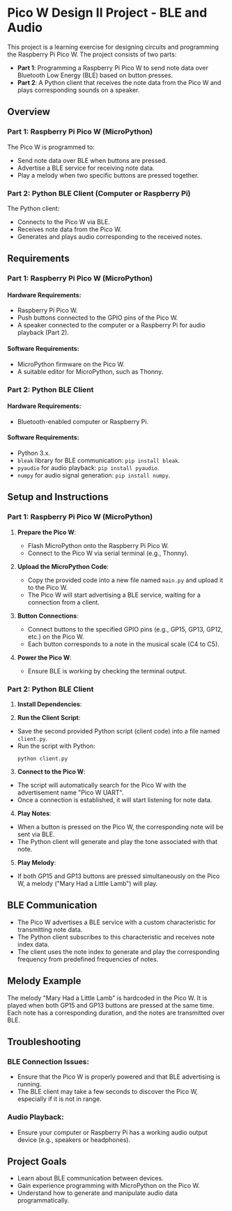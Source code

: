 # Pico W Design II Project - BLE and Audio

This project is a learning exercise for designing circuits and programming the Raspberry Pi Pico W. The project consists of two parts:

- **Part 1**: Programming a Raspberry Pi Pico W to send note data over Bluetooth Low Energy (BLE) based on button presses.
- **Part 2**: A Python client that receives the note data from the Pico W and plays corresponding sounds on a speaker.

## Overview

### Part 1: Raspberry Pi Pico W (MicroPython)
The Pico W is programmed to:
- Send note data over BLE when buttons are pressed.
- Advertise a BLE service for receiving note data.
- Play a melody when two specific buttons are pressed together.

### Part 2: Python BLE Client (Computer or Raspberry Pi)
The Python client:
- Connects to the Pico W via BLE.
- Receives note data from the Pico W.
- Generates and plays audio corresponding to the received notes.

## Requirements

### Part 1: Raspberry Pi Pico W (MicroPython)
#### Hardware Requirements:
- Raspberry Pi Pico W.
- Push buttons connected to the GPIO pins of the Pico W.
- A speaker connected to the computer or a Raspberry Pi for audio playback (Part 2).

#### Software Requirements:
- MicroPython firmware on the Pico W.
- A suitable editor for MicroPython, such as Thonny.

### Part 2: Python BLE Client
#### Hardware Requirements:
- Bluetooth-enabled computer or Raspberry Pi.

#### Software Requirements:
- Python 3.x.
- `bleak` library for BLE communication: `pip install bleak`.
- `pyaudio` for audio playback: `pip install pyaudio`.
- `numpy` for audio signal generation: `pip install numpy`.

## Setup and Instructions

### Part 1: Raspberry Pi Pico W (MicroPython)
1. **Prepare the Pico W**:
   - Flash MicroPython onto the Raspberry Pi Pico W.
   - Connect to the Pico W via serial terminal (e.g., Thonny).

2. **Upload the MicroPython Code**:
   - Copy the provided code into a new file named `main.py` and upload it to the Pico W.
   - The Pico W will start advertising a BLE service, waiting for a connection from a client.

3. **Button Connections**:
   - Connect buttons to the specified GPIO pins (e.g., GP15, GP13, GP12, etc.) on the Pico W.
   - Each button corresponds to a note in the musical scale (C4 to C5).

4. **Power the Pico W**:
   - Ensure BLE is working by checking the terminal output.

### Part 2: Python BLE Client
1. **Install Dependencies**:

2. **Run the Client Script**:
- Save the second provided Python script (client code) into a file named `client.py`.
- Run the script with Python:
  ```
  python client.py
  ```

3. **Connect to the Pico W**:
- The script will automatically search for the Pico W with the advertisement name "Pico W UART".
- Once a connection is established, it will start listening for note data.

4. **Play Notes**:
- When a button is pressed on the Pico W, the corresponding note will be sent via BLE.
- The Python client will generate and play the tone associated with that note.

5. **Play Melody**:
- If both GP15 and GP13 buttons are pressed simultaneously on the Pico W, a melody ("Mary Had a Little Lamb") will play.

## BLE Communication

- The Pico W advertises a BLE service with a custom characteristic for transmitting note data.
- The Python client subscribes to this characteristic and receives note index data.
- The client uses the note index to generate and play the corresponding frequency from predefined frequencies of notes.

## Melody Example

The melody "Mary Had a Little Lamb" is hardcoded in the Pico W. It is played when both GP15 and GP13 buttons are pressed at the same time. Each note has a corresponding duration, and the notes are transmitted over BLE.

## Troubleshooting

### BLE Connection Issues:
- Ensure that the Pico W is properly powered and that BLE advertising is running.
- The BLE client may take a few seconds to discover the Pico W, especially if it is not in range.

### Audio Playback:
- Ensure your computer or Raspberry Pi has a working audio output device (e.g., speakers or headphones).

## Project Goals
- Learn about BLE communication between devices.
- Gain experience programming with MicroPython on the Pico W.
- Understand how to generate and manipulate audio data programmatically.
